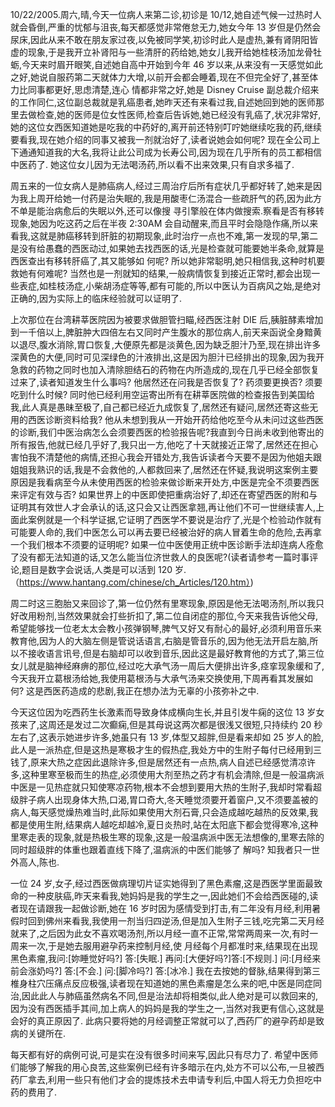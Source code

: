 10/22/2005.周六,晴,今天一位病人来第二诊,初诊是 10/12,她自述气候一过热时人就会昏倒,严重的忧郁与沮丧,每天都感觉非常倦怠无力,她女今年 13 岁但是仍然会尿床,因此从来不敢在朋友家过夜,以免被同学笑,初诊时此人是虚热,兼有肾阴阳皆虚的现象,于是我开立补肾阳与一些清肝的药给她,她女儿我开给她桂枝汤加龙骨牡蛎,今天来时眉开眼笑,自述她自高中开始到今年 46 岁以来,从来没有一天感觉如此之好,她说自服药第二天就体力大增,以前开会都会睡着,现在不但完全好了,甚至体力比同事都更好,思虑清楚,连心 情都非常之好,她是 Disney Cruise 副总裁介绍来的工作同仁,这位副总裁就是乳癌患者,她昨天还有来看过我,自述她回到她的医师那里去做检查,她的医师是位女性医师,检查后告诉她,她已经没有乳癌了,状况非常好,她的这位女西医知道她是吃我的中药好的,离开前还特别叮咛她继续吃我的药,继续要看我,现在她介绍的同事又被我一剂就治好了,读者说她会如何呢? 现在全公司上下通通知道我的大名,我将让此公司成为长寿公司,因为现在几乎所有的员工都相信中医药了. 她这位女儿因为无法喝汤药,所以看不出来效果,只有自求多福了.

周五来的一位女病人是肺癌病人,经过三周治疗后所有症状几乎都好转了,她来是因为我上周开给她一付药是治失眠的,我是用酸枣仁汤混合一些疏肝气的药,因为此方不单是能治病愈后的失眠以外,还可以像搜 寻引擎般在体内做搜索.察看是否有移转现象,她因为吃这药之后在半夜 2:30AM 会自动醒来,而且平时会隐隐作痛,所以来看我,这就是肺癌移转到肝脏的初期现象,此时治疗一点也不难,第一发现的早,第二是没有给愚蠢的西医动过,如果她去找西医的话,光是检查就可能要她半条命,就算是西医查出有移转肝癌了,其又能够如 何呢? 所以她非常聪明,她只相信我,这种时机要救她有何难呢? 当然也是一剂就知的结果,一般病情恢复到接近正常时,都会出现一些表症,如桂枝汤症,小柴胡汤症等等,都有可能的,所以中医认为百病风之始,是绝对正确的,因为实际上的临床经验就可以证明了.

上次那位在台湾耕莘医院因为被要求做胆管扫瞄,经西医注射 DIE 后,胰脏酵素增加到一千倍以上,脾脏肿大四倍左右又同时产生腹水的那位病人,前天来函说全身黯黄以退尽,腹水消除,胃口恢复,大便原先都是淡黄色,因为缺乏胆汁乃至,现在排出许多深黄色的大便,同时可见深绿色的汁液排出,这是因为胆汁已经排出的现象,因为我开急救的药物之同时也加入清除胆结石的药物在内所造成的,现在几乎已经全部恢复过来了,读者知道发生什么事吗? 他居然还在问我是否恢复了? 药须要更换否? 须要吃到什么时候? 同时他已经利用空运寄出所有在耕莘医院做的检查报告到美国给我,此人真是愚昧至极了,自己都已经近九成恢复了,居然还有疑问,居然还寄这些无用的西医诊断资料给我? 他从未想到我从一开始开药给他吃至今从未问过这些西医的诊断,我们中医治病怎么会须要西医的检验报告呢?我直到今日尚未收到他寄出的所有报告,他就已经几乎好了,我只出一方,他吃了十天就接近正常了,居然还在担心害怕我不清楚他的病情,还担心我会开错处方,我告诉读者今天要不是因为他姐夫跟姐姐我熟识的话,我是不会救他的,人都救回来了,居然还在怀疑,我说明这案例主要原因是我看病至今从未使用西医的检验来做诊断来开处方,中医是完全不须要西医来评定有效与否? 如果世界上的中医即使把重病治好了,却还在寄望西医的附和与证明其有效世人才会承认的话,这只会又让西医拿翘,再让他们不可一世继续害人,上面此案例就是一个科学证据,它证明了西医学不要说是治疗了,光是个检验动作就有可能要人命的,我们中医怎么可以再去要已经被治好的病人冒着生命的危险,去再拿一个我们根本不须要的证明呢? 如果一位中医使用正统中医诊断手法却连病人痊愈了没有都无法知道的话,又怎么能当位济世救人的良医呢?(读者请参考一篇时事评论,题目是数字会说话,人类是可以活到 120 岁.（https://www.hantang.com/chinese/ch_Articles/120.htm）)

周二时这三胞胎又来回诊了,第一位仍然有里寒现象,原因是他无法喝汤剂,所以我只好改用粉剂,当然效果就会打些折扣了,第二位自闭症的那位,今天来我告诉他父母,希望能够找一位老太太会教小孩弹钢琴,脾气又好又有耐心的最好,必须利用音乐来教育他,因为人的大脑左侧是管说话语言,右脑是管音乐的,因为他无法开启左脑,所以不接收语言讯号,但是右脑却可以收到音乐,因此这是最好教育他的方式了,第三位女儿就是脑神经麻痹的那位,经过吃大承气汤一周后大便排出许多,痉挛现象缓和了,今天我开立葛根汤给她,我使用葛根汤与大承气汤来交换使用,下周再看其发展如何? 这是西医药造成的悲剧,我正在想办法为无辜的小孩弥补之中.

今天这位因为吃西药生长激素而导致身体成横向生长,并且引发牛痫的这位 13 岁女孩来了,这周还是发过二次癫痫,但是其母说这两次都是很浅又很短,只持续约 20 秒左右了,这表示她进步许多,她虽只有 13 岁,体型又超胖,但是看来却如 25 岁人的脸,此人是一派热症,但是这热是寒极才生的假热症,我处方中的生附子每付已经用到三钱了,原来大热之症因此退除许多,但是居然还有一点热,病人自述已经感觉清凉许多,这种里寒至极而生的热症,必须使用大剂至热之药才有机会清除,但是一般温病派中医是一见热症就只知使寒凉药物,根本不会想到要用大热的生附子,我却时常看超级胖子病人出现身体大热,口渴,胃口奇大,冬天睡觉须要开着窗户,又不须要盖被的病人,每天感觉燥热难当时,此际如果使用大剂石膏,只会造成越吃越热的反效果,我都是使用生附,结果病人越吃却越冷,夏日炎热时,站在太阳底下都会觉得寒冷,这种里寒走表的现象,就是热极生寒的现象,这是一般温病派中医无法想像的,里寒去除的同时超级胖的体重也跟着直线下降了,温病派的中医们能够了 解吗? 知我者只一世外高人,陈也.

一位 24 岁,女子,经过西医做病理切片证实她得到了黑色素瘤,这是西医学里面最致命的一种皮肤癌,昨天来看我,她妈妈是我的学生之一,因此她们不会给西医碰的,读者现在请跟我一起做诊断,她在 16 岁时因为感情受到打击,有二年没有月经,利用暑假时回到佛州来看我,我使用一剂当归四逆汤,但是加入生附子三钱,吃完第二天月经就来了,之后因为此女不喜欢喝汤剂,所以月经一直不正常,常常两周来一次,有时一周来一次,于是她去服用避孕药来控制月经,使 月经每个月都准时来,结果现在出现黑色素瘤,我问:[妳睡觉好吗?] 答:[失眠.] 再问:[大便好吗?]答:[不规则.] 问:[月经来前会涨奶吗?] 答:[不会.] 问:[脚冷吗?] 答:[冰冷.] 我在去按她的督脉,结果得到第三椎身柱穴压痛点反应极强,读者现在知道她的黑色素瘤是怎么来的吧,中医是同症同治,因此此人与肺癌虽然病名不同,但是治法却将相类似,此人绝对是可以救回来的,因为没有西医插手其间,加上病人的妈妈是我的学生之一,当然对我更有信心,这就是会好的真正原因了. 此病只要将她的月经调整正常就可以了,西药厂的避孕药却是致病的关键所在.

每天都有好的病例可说,可是实在没有很多时间来写,因此只有尽力了. 希望中医师们能够了解我的用心良苦,这些案例已经有许多暗示在内,处方不可以公布,一旦被西药厂拿去,利用一些只有他们才会的提炼技术去申请专利后,中国人将无力负担吃中药的费用了.
